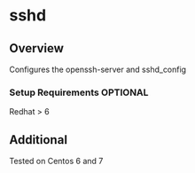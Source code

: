 # sshd

## Overview

Configures the openssh-server and sshd_config

### Setup Requirements **OPTIONAL**

Redhat > 6

## Additional

Tested on Centos 6 and 7


